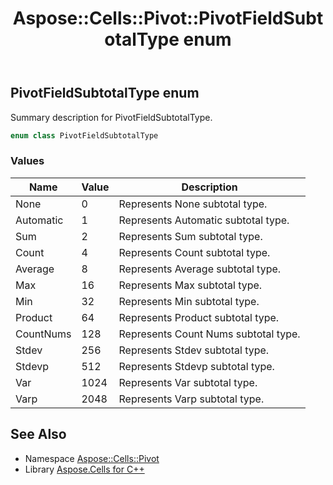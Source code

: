 ﻿---
title: Aspose::Cells::Pivot::PivotFieldSubtotalType enum
linktitle: PivotFieldSubtotalType
second_title: Aspose.Cells for C++ API Reference
description: 'Aspose::Cells::Pivot::PivotFieldSubtotalType enum. Summary description for PivotFieldSubtotalType in C++.'
type: docs
weight: 2700
url: /cpp/aspose.cells.pivot/pivotfieldsubtotaltype/
---
## PivotFieldSubtotalType enum


Summary description for PivotFieldSubtotalType.

```cpp
enum class PivotFieldSubtotalType
```

### Values

| Name | Value | Description |
| --- | --- | --- |
| None | 0 | Represents None subtotal type. |
| Automatic | 1 | Represents Automatic subtotal type. |
| Sum | 2 | Represents Sum subtotal type. |
| Count | 4 | Represents Count subtotal type. |
| Average | 8 | Represents Average subtotal type. |
| Max | 16 | Represents Max subtotal type. |
| Min | 32 | Represents Min subtotal type. |
| Product | 64 | Represents Product subtotal type. |
| CountNums | 128 | Represents Count Nums subtotal type. |
| Stdev | 256 | Represents Stdev subtotal type. |
| Stdevp | 512 | Represents Stdevp subtotal type. |
| Var | 1024 | Represents Var subtotal type. |
| Varp | 2048 | Represents Varp subtotal type. |

## See Also

* Namespace [Aspose::Cells::Pivot](../)
* Library [Aspose.Cells for C++](../../)
